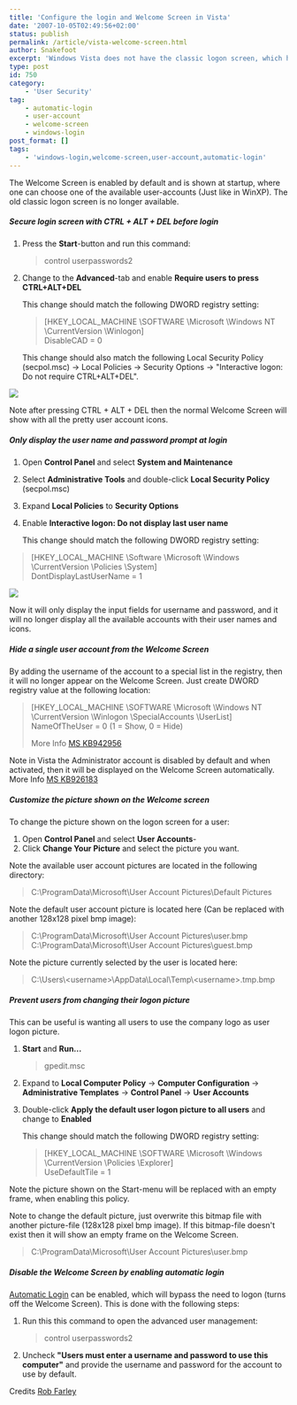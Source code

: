 ```yaml
---
title: 'Configure the login and Welcome Screen in Vista'
date: '2007-10-05T02:49:56+02:00'
status: publish
permalink: /article/vista-welcome-screen.html
author: Snakefoot
excerpt: 'Windows Vista does not have the classic logon screen, which has been replaced by the Welcome Screen.'
type: post
id: 750
category:
    - 'User Security'
tag:
    - automatic-login
    - user-account
    - welcome-screen
    - windows-login
post_format: []
tags:
    - 'windows-login,welcome-screen,user-account,automatic-login'
---
```

The Welcome Screen is enabled by default and is shown at startup, where one can choose one of the available user-accounts (Just like in WinXP). The old classic logon screen is no longer available.

##### Secure login screen with CTRL + ALT + DEL before login

1. Press the **Start**-button and run this command:
   > control userpasswords2
2. Change to the **Advanced**-tab and enable **Require users to press CTRL+ALT+DEL**  
    
   This change should match the following DWORD registry setting:
   > \[HKEY\_LOCAL\_MACHINE \\SOFTWARE \\Microsoft \\Windows NT \\CurrentVersion \\Winlogon\]  
   >  DisableCAD = 0
  
   This change should also match the following Local Security Policy (secpol.msc) -&gt; Local Policies -&gt; Security Options -&gt; "Interactive logon: Do not require CTRL+ALT+DEL".

![](/tweak/winnt/pictures/vista-ctrl-alt-del.jpg)

 Note after pressing CTRL + ALT + DEL then the normal Welcome Screen will show with all the pretty user account icons.  
##### Only display the user name and password prompt at login

1. Open **Control Panel** and select **System and Maintenance**
2. Select **Administrative Tools** and double-click **Local Security Policy** (secpol.msc)
3. Expand **Local Policies** to **Security Options**
4. Enable **Interactive logon: Do not display last user name**  
    
   This change should match the following DWORD registry setting:
  > \[HKEY\_LOCAL\_MACHINE \\Software \\Microsoft \\Windows \\CurrentVersion \\Policies \\System\]  
  >  DontDisplayLastUserName = 1

![](/tweak/winnt/pictures/vista-no-last-user.jpg)

 Now it will only display the input fields for username and password, and it will no longer display all the available accounts with their user names and icons.  
##### Hide a single user account from the Welcome Screen

 By adding the username of the account to a special list in the registry, then it will no longer appear on the Welcome Screen. Just create DWORD registry value at the following location:
> \[HKEY\_LOCAL\_MACHINE \\SOFTWARE \\Microsoft \\Windows NT \\CurrentVersion \\Winlogon \\SpecialAccounts \\UserList\]  
>  NameOfTheUser = 0 (1 = Show, 0 = Hide)  
>   
>  More Info [MS KB942956](http://support.microsoft.com/kb/942956 "Information for advanced users about the changes to the built-in administrator account in Windows Vista")

 Note in Vista the Administrator account is disabled by default and when activated, then it will be displayed on the Welcome Screen automatically. More Info [MS KB926183](http://support.microsoft.com/kb/926183 "The administrator account does not appear on the Windows Vista Welcome screen")

##### Customize the picture shown on the Welcome screen

 To change the picture shown on the logon screen for a user:
1. Open **Control Panel** and select **User Accounts**-
2. Click **Change Your Picture** and select the picture you want.
 
 Note the available user account pictures are located in the following directory:
 > C:\\ProgramData\\Microsoft\\User Account Pictures\\Default Pictures

 <a name="default_picture"></a> Note the default user account picture is located here (Can be replaced with another 128x128 pixel bmp image):
 > C:\\ProgramData\\Microsoft\\User Account Pictures\\user.bmp  
 >  C:\\ProgramData\\Microsoft\\User Account Pictures\\guest.bmp

 Note the picture currently selected by the user is located here:
 > C:\\Users\\&lt;username&gt;\\AppData\\Local\\Temp\\&lt;username&gt;.tmp.bmp

##### Prevent users from changing their logon picture

 This can be useful is wanting all users to use the company logo as user logon picture.
1. **Start** and **Run...**
   > gpedit.msc
2. Expand to **Local Computer Policy** -&gt; **Computer Configuration** -&gt; **Administrative Templates** -&gt; **Control Panel** -&gt; **User Accounts**
3. Double-click **Apply the default user logon picture to all users** and change to **Enabled**  
    
   This change should match the following DWORD registry setting:
   > \[HKEY\_LOCAL\_MACHINE \\SOFTWARE \\Microsoft \\Windows \\CurrentVersion \\Policies \\Explorer\]  
   >  UseDefaultTile = 1
 
 Note the picture shown on the Start-menu will be replaced with an empty frame, when enabling this policy.  
  
 Note to change the default picture, just overwrite this bitmap file with another picture-file (128x128 pixel bmp image). If this bitmap-file doesn't exist then it will show an empty frame on the Welcome Screen.
 > C:\\ProgramData\\Microsoft\\User Account Pictures\\user.bmp

##### Disable the Welcome Screen by enabling automatic login

 [Automatic Login](/article/winnt-automatic-logon.html) can be enabled, which will bypass the need to logon (turns off the Welcome Screen). This is done with the following steps:
 1. Run this this command to open the advanced user management:
    > control userpasswords2
 2. Uncheck **"Users must enter a username and password to use this computer"** and provide the username and password for the account to use by default.
 
 Credits [Rob Farley](http://msmvps.com/blogs/robfarley/)